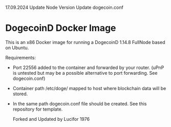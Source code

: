 17.09.2024
 Update Node Version
 Update dogecoin.conf


# DogecoinD Docker Image
  This is an x86 Docker image for running a DogecoinD 1.14.8 FullNode based on Ubuntu.

  Requirements:
  - Port 22556 added to the container and forwarded by your router. (uPnP is untested but may be a possible alternative to port forwarding. See dogecoin.conf)
  - Container path /etc/doge/ mapped to host where blockchain data will be stored.
  - In the same path dogecoin.conf file should be created. See this repository for template.

    Forked and Updated by Lucifor 1976
    
